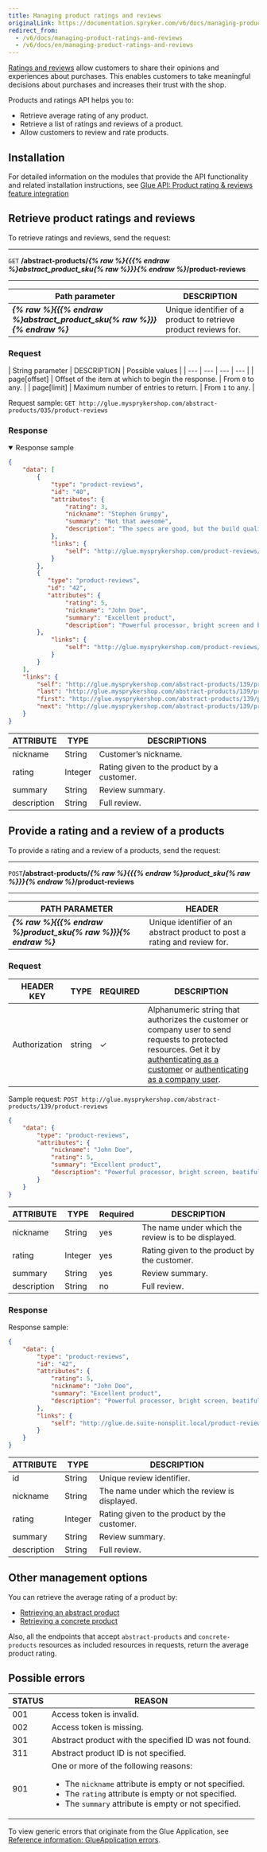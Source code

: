 ```yaml
---
title: Managing product ratings and reviews
originalLink: https://documentation.spryker.com/v6/docs/managing-product-ratings-and-reviews
redirect_from:
  - /v6/docs/managing-product-ratings-and-reviews
  - /v6/docs/en/managing-product-ratings-and-reviews
---
```


[Ratings and reviews](https://documentation.spryker.com/docs/rating-reviews) allow customers to share their opinions and experiences about purchases. This enables customers to take meaningful decisions about purchases and increases their trust with the shop.

Products and ratings API helps you to:

* Retrieve average rating of any product.
* Retrieve a list of ratings and reviews of a product.
* Allow customers to review and rate products.

## Installation
For detailed information on the modules that provide the API functionality and related installation instructions, see [Glue API: Product rating & reviews feature integration](https://documentation.spryker.com/docs/glue-api-product-rating-reviews-feature-integration)

## Retrieve product ratings and reviews

To retrieve ratings and reviews, send the request:

---
`GET` **/abstract-products/*{% raw %}{{{% endraw %}abstract_product_sku{% raw %}}}{% endraw %}*/product-reviews**

---


| Path parameter | DESCRIPTION |
| --- | --- |
| ***{% raw %}{{{% endraw %}abstract_product_sku{% raw %}}}{% endraw %}*** | Unique identifier of a product to retrieve product reviews for. |


### Request

| String parameter | DESCRIPTION | Possible values | 
| --- | --- | --- | --- |
| page[offset] | Offset of the item at which to begin the response.  | From `0` to any. | 
| page[limit] | Maximum number of entries to return. | From `1` to any. | 

Request sample: `GET http://glue.mysprykershop.com/abstract-products/035/product-reviews`

### Response



<details open>
    <summary>Response sample</summary>

```json
{
    "data": [
        {
            "type": "product-reviews",
            "id": "40",
            "attributes": {
                "rating": 3,
                "nickname": "Stephen Grumpy",
                "summary": "Not that awesome",
                "description": "The specs are good, but the build quality desires to be better."
            },
            "links": {
                "self": "http://glue.mysprykershop.com/product-reviews/40"
            }
        },
        {
           "type": "product-reviews",
           "id": "42",
           "attributes": {
                "rating": 5,
                "nickname": "John Doe",
                "summary": "Excellent product",
                "description": "Powerful processor, bright screen and beatiful design - what else do you need?"
        },
            "links": {
                "self": "http://glue.mysprykershop.com/product-reviews/42"
            }
        }
    ],
    "links": {
        "self": "http://glue.mysprykershop.com/abstract-products/139/product-reviews",
        "last": "http://glue.mysprykershop.com/abstract-products/139/product-reviews?page[offset]=10&page[limit]=10",
        "first": "http://glue.mysprykershop.com/abstract-products/139/product-reviews?page[offset]=0&page[limit]=10",
        "next": "http://glue.mysprykershop.com/abstract-products/139/product-reviews?page[offset]=10&page[limit]=10"
    }
}
```

</details>
    
<a name="product-ratings-and-reviews-response-attributes"></a>

| ATTRIBUTE | TYPE | DESCRIPTIONS |
| --- | --- | --- |
| nickname | String | Customer’s nickname. |
| rating | Integer | Rating given to the product by a customer. |
| summary | String | Review summary. |
| description | String | Full review. |




## Provide a rating and a review of a products
To provide a rating and a review of a products, send the request:

***
`POST`**/abstract-products/*{% raw %}{{{% endraw %}product_sku{% raw %}}}{% endraw %}*/product-reviews**
***


| PATH PARAMETER | HEADER |
| --- | --- |
| ***{% raw %}{{{% endraw %}product_sku{% raw %}}}{% endraw %}*** | Unique identifier of an abstract product to post a rating and review for. |

### Request

| HEADER KEY | TYPE | REQUIRED | DESCRIPTION |
| --- | --- | --- | --- |
| Authorization | string | &check; | Alphanumeric string that authorizes the customer or company user to send requests to protected resources. Get it by [authenticating as a customer](https://documentation.spryker.com/docs/authenticating-as-a-customer#authenticate-as-a-customer) or [authenticating as a company user](https://documentation.spryker.com/docs/authenticating-as-a-company-user#authenticate-as-a-company-user).  |

Sample request: `POST http://glue.mysprykershop.com/abstract-products/139/product-reviews`

```json
{
    "data": {
        "type": "product-reviews",
        "attributes": {
            "nickname": "John Doe",
            "rating": 5,
            "summary": "Excellent product",
            "description": "Powerful processor, bright screen, beatiful design and excellent build quality - what else do you need?"
        }
    }
}
```

| ATTRIBUTE | TYPE | Required | DESCRIPTION |
| --- | --- | --- | --- |
| nickname | String | yes | The name under which the review is to be displayed. |
| rating | Integer | yes | Rating given to the product by the customer. |
| summary | String | yes | Review summary. |
| description | String | no | Full review. |




### Response

Response sample:

```json
{
    "data": {
        "type": "product-reviews",
        "id": "42",
        "attributes": {
            "rating": 5,
            "nickname": "John Doe",
            "summary": "Excellent product",
            "description": "Powerful processor, bright screen, beatiful design and excellent build quality - what else do you need?"
        },
        "links": {
            "self": "http://glue.de.suite-nonsplit.local/product-reviews/42"
        }
    }
}
```

| ATTRIBUTE | TYPE | DESCRIPTION |
| --- | --- | --- |
| id | String | Unique review identifier. |
| nickname | String | The name under which the review is displayed. |
| rating | Integer | Rating given to the product by the customer. |
| summary | String | Review summary. |
| description | String | Full review. |




## Other management options

You can retrieve the average rating of a product by:
* [Retrieving an abstract product](https://documentation.spryker.com/docs/retrieving-abstract-products#retrieve-an-abstract-product)
* [Retrieving a concrete product](https://documentation.spryker.com/docs/retrieving-concrete-products#retrieve-a-concrete-product)

Also, all the endpoints that accept `abstract-products` and `concrete-products` resources as included resources in requests, return the average product rating. 

## Possible errors

| STATUS | REASON |
| --- | --- |
| 001 | Access token is invalid. |
| 002 | Access token is missing. |
| 301| Abstract product with the specified ID was not found. |
| 311 | Abstract product ID is not specified. |
| 901 | One or more of the following reasons:<ul><li>The `nickname` attribute is empty or not specified.</li><li>The `rating` attribute is empty or not specified.</li><li>The `summary` attribute is empty or not specified.</li></ul> |

To view generic errors that originate from the Glue Application, see [Reference information: GlueApplication errors](https://documentation.spryker.com/docs/reference-information-glueapplication-errors).
